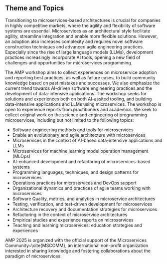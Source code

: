 Theme and Topics
----------------

Transitioning to microservices-based architectures is crucial for companies in highly competitive markets, where the agility and flexibility of software systems are essential.
Microservices as an architectural style facilitate agility, streamline integration and enable more flexible solutions. 
However, an adoption also increases complexity and requires novel software construction techniques and advanced agile engineering practices.
Especially since the rise of large language models (LLMs), development practices increasingly incorporate AI tools, opening a new field of challenges and opportunities for microservices programming.

The AMP workshop aims to collect experiences on microservice adoption and reporting best practices, as well as failure cases, to build community knowledge based on past mistakes and successes.
We also emphasize the current trend towards AI-driven software engineering practices and the development of data-intensive applications. 
The workshop seeks for solutions and experiences both on both AI-assited tooling, and building data-intensive applications and LLMs using microservices.
The workshop is open to experience reports from practitioners and academics. 
We seek to collect original work on the science and engineering of programming microservices, including but not limited to the following topics:

- Software engineering methods and tools for microservices
- Enable an evolutionary and agile architecture with microservices
- Microservices in the context of AI-based data-intensive applications and LLMs
- Microservices for machine learning model operation management (MLOps)
- AI-enhanced development and refactoring of microservices-based systems
- Programming languages, techniques, and design patterns for microservices
- Operations practices for microservices and DevOps support
- Organizational dynamics and practices of agile teams working with microservices
- Software Quality, metrics, and analytics in microservice architectures
- Testing, verification, and test-driven development for microservices
- Architecture recovery and documentation strategies for microservices 
- Refactoring in the context of microservice architectures
- Empirical studies and experience reports on microservices
- Teaching and learning microservices: education strategies and experiences

AMP 2025 is organized with the official support of the Microservices Community~\cite{MSCOMM}, an international non-profit organization interested in sharing knowledge and fostering collaborations about the paradigm of microservices.
